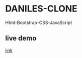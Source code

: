 # DANILES-CLONE
Html-Bootstrap-CSS-JavaScript

## live demo
[link](https://emaneldeeb.github.io/Route-bootstrap-test/)
